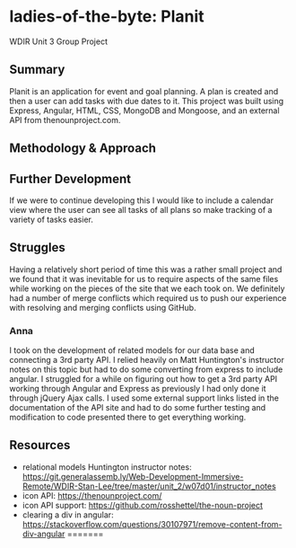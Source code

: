 # ladies-of-the-byte: Planit
WDIR Unit 3 Group Project

## Summary
Planit is an application for event and goal planning. A plan is created and then a user can add tasks with due dates to it. This project was built using Express, Angular, HTML, CSS, MongoDB and Mongoose, and an external API from thenounproject.com.


## Methodology & Approach


## Further Development
If we were to continue developing this I would like to include a calendar view where the user can see all tasks of all plans so make tracking of a variety of tasks easier.


## Struggles
Having a relatively short period of time this was a rather small project and we found that it was inevitable for us to require aspects of the same files while working on the pieces of the site that we each took on. We definitely had a number of merge conflicts which required us to push our experience with resolving and merging conflicts using GitHub.

### Anna
I took on the development of related models for our data base and connecting a 3rd party API. I relied heavily on Matt Huntington's instructor notes on this topic but had to do some converting from express to include angular. I struggled for a while on figuring out how to get a 3rd party API working through Angular and Express as previously I had only done it through jQuery Ajax calls. I used some external support links listed in the documentation of the API site and had to do some further testing and modification to code presented there to get everything working.


## Resources

- relational models Huntington instructor notes: https://git.generalassemb.ly/Web-Development-Immersive-Remote/WDIR-Stan-Lee/tree/master/unit_2/w07d01/instructor_notes
- icon API: https://thenounproject.com/
- icon API support: https://github.com/rosshettel/the-noun-project
- clearing a div in angular: https://stackoverflow.com/questions/30107971/remove-content-from-div-angular
=======


